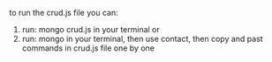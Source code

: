 to run the crud.js file you can: 
1) run:  mongo crud.js in your terminal
or
2) run: mongo in your terminal, then use contact, then copy and past commands in crud.js file one by one